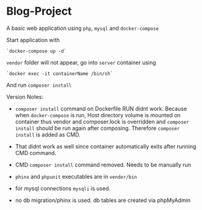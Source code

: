 # Blog-Project

A basic web application using `php`, `mysql` and `docker-compose`

Start application with 

    `docker-compose up -d`
    
`vendor` folder will not appear, go into `server` container using 

    `docker exec -it containerName /bin/sh`

And run `composer install`

Version Notes:

- `composer install` command on Dockerfile RUN didnt work. Because when `docker-compose` is run, Host directory volume is mounted on container thus vendor and composer.lock is overridden and `composer install` should be run again after composing. Therefore `composer install` is added as CMD. 
- That didnt work as well since container automatically exits after running CMD command. 
- CMD `composer install` command removed. Needs to be manually run

- `phinx` and `phpunit` executables are in `vendor/bin`

- for mysql connections `mysqli` is used.

- no db migration/phinx is used. db tables are created via phpMyAdmin